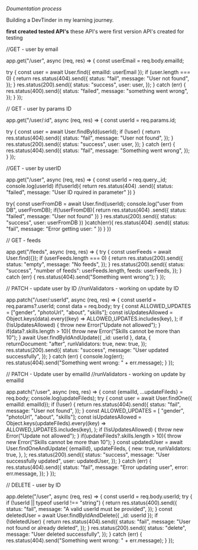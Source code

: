 *Doumentation process*

Building a DevTinder in my learning journey.


**first created tested API's**
these API's were first version API's created for testing

//GET - user by email

app.get("/user", async (req, res) => {
  const userEmail = req.body.emailId;

  try {
    const user = await User.find({ emailId: userEmail });
    if (user.length === 0) {
      return res.status(404).send({
        status: "fail",
        message: "User not found",
      });
    }
    res.status(200).send({
      status: "success",
      user: user,
    });
  } catch (err) {
    res.status(400).send({
      status: "failed",
      message: "something went wrong",
    });
  }
});


// GET - user by params ID

app.get("/user/:id", async (req, res) => {
  const userId = req.params.id;

  try {
    const user = await User.findById(userId);
    if (!user) {
      return res.status(404).send({
        status: "fail",
        message: "User not found",
      });
    }
    res.status(200).send({
      status: "success",
      user: user,
    });
  } catch (err) {
    res.status(404).send({
      status: "fail",
      message: "Something went wrong",
    });
  }
});


//GET - user by userID

app.get("/user", async (req, res) => {
 const userId = req.query._id;
 console.log(userId)
  if(!userId){
  return res.status(404)
    .send({
      status: "failed",
      message: "User ID rquired in parameter"
     })
   }

   try{
     const userFromDB = await User.find(userId);
     console.log("user from DB", userFromDB);
     if(!userFromDB){
       return res.status(404)
              .send({
         status: "failed",
         message: "User not found"
       })
       }
     res.status(200).send({
       status: "success",
       user: userFromDB
     })
   }catch(err){
     res.status(404)
     .send({
       status: "fail",
       message: "Error getting user: "
    })
   }
 })


// GET - feeds

app.get("/feeds", async (req, res) => {
  try {
    const userFeeds = await User.find({});
    if (userFeeds.length === 0) {
      return res.status(200).send({
        status: "empty",
        message: "No feeds",
      });
    }
    res.status(200).send({
      status: "success",
      "number of feeds": userFeeds.length,
      feeds: userFeeds,
    });
  } catch (err) {
    res.status(404).send("Something went wrong");
  }
});

// PATCH - update user by ID
//runValidators - working on update by ID

app.patch("/user/:userId", async (req, res) => {
  const userId = req.params?.userId;
  const data = req.body;
  try {
    const ALLOWED_UPDATES = ["gender", "photoUrl", "about", "skills"];
    const isUpdatesAllowed = Object.keys(data).every((key) =>
      ALLOWED_UPDATES.includes(key),
    );
    if (!isUpdatesAllowed) {
      throw new Error("Update not allowed");
    }
    if(data?.skills.length > 10){
      throw new Error("Skills cannot be more than 10");
    }
    await User.findByIdAndUpdate({ _id: userId }, data, {
      returnDocument: "after",
      runValidators: true,
      new: true,
    });
    res.status(200).send({
      status: "success",
      message: "User updated successfully",
    });
  } catch (err) {
    console.log(err);
    res.status(404).send("Something went wrong: " + err.message);
  }
});

// PATCH - Update user by emailId
//runValidators - working on update by emailId

app.patch("/user", async (req, res) => {
  const {emailId, ...updateFileds} = req.body;
  console.log(updateFileds);
  try {
    const user = await User.findOne({ emailId: emailId});
    if (!user) {
      return res.status(404).send({
        status: "fail",
        message: "User not found",
      });
    }
    const ALLOWED_UPDATES = [ "gender", "photoUrl", "about", "skills"];
    const isUpdatesAllowed = Object.keys(updateFileds).every((key) =>
      ALLOWED_UPDATES.includes(key),
    );
    if (!isUpdatesAllowed) {
      throw new Error("Update not allowed");
    }
    if(updateFileds?.skills.length > 10){
      throw new Error("Skills cannot be more than 10");
    }
    const updatedUser = await User.findOneAndUpdate(
      {emailId},
      updateFileds,
      {
        new: true,
        runValidators: true,
      },
    );
    res.status(200).send({
      status: "success",
      message: "User successfully updated",
      user: updatedUser,
    });
  } catch (err) {
    res.status(404).send({
      status: "fail",
      message: "Error updating user",
      error: err.message,
    });
  }
});

// DELETE - user by ID

app.delete("/user", async (req, res) => {
  const userId = req.body.userId;
  try {
    if (!userId || typeof userId !== "string") {
      return res.status(400).send({
        status: "fail",
        message: "A valid userId must be provided",
      });
    }
    const deletedUser = await User.findByIdAndDelete({ _id: userId });
    if (!deletedUser) {
      return res.status(404).send({
        status: "fail",
        message: "User not found or already deleted",
      });
    }
    res.status(200).send({
      status: "delete",
      message: "User deleted successfully",
    });
  } catch (err) {
    res.status(404).send("Something went wrong: " + err.message);
  }
});
